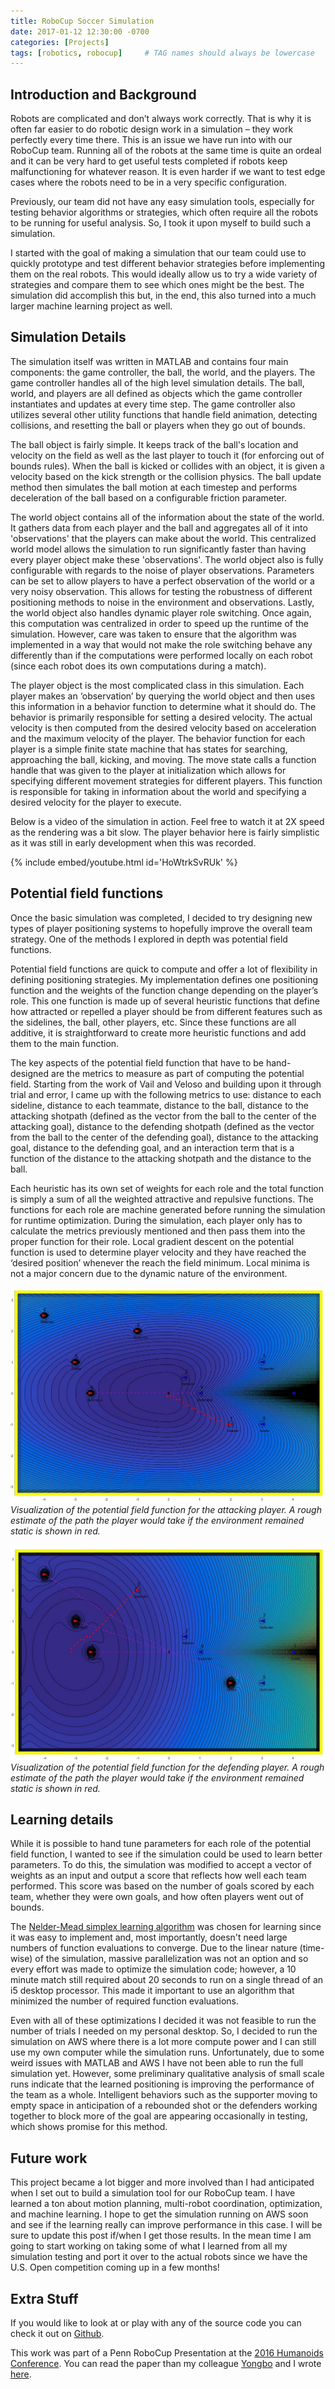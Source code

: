 ```yaml
---
title: RoboCup Soccer Simulation
date: 2017-01-12 12:30:00 -0700
categories: [Projects]
tags: [robotics, robocup]     # TAG names should always be lowercase
---
```


## Introduction and Background

Robots are complicated and don’t always work correctly. That is why it is often far easier to do robotic design work in a simulation – they work perfectly every time there. This is an issue we have run into with our RoboCup team. Running all of the robots at the same time is quite an ordeal and it can be very hard to get useful tests completed if robots keep malfunctioning for whatever reason. It is even harder if we want to test edge cases where the robots need to be in a very specific configuration.

Previously, our team did not have any easy simulation tools, especially for testing behavior algorithms or strategies, which often require all the robots to be running for useful analysis. So, I took it upon myself to build such a simulation.

I started with the goal of making a simulation that our team could use to quickly prototype and test different behavior strategies before implementing them on the real robots. This would ideally allow us to try a wide variety of strategies and compare them to see which ones might be the best. The simulation did accomplish this but, in the end, this also turned into a much larger machine learning project as well.

## Simulation Details

The simulation itself was written in MATLAB and contains four main components: the game controller, the ball, the world, and the players. The game controller handles all of the high level simulation details. The ball, world, and players are all defined as objects which the game controller instantiates and updates at every time step. The game controller also utilizes several other utility functions that handle field animation, detecting collisions, and resetting the ball or players when they go out of bounds.

The ball object is fairly simple. It keeps track of the ball's location and velocity on the field as well as the last player to touch it (for enforcing out of bounds rules). When the ball is kicked or collides with an object, it is given a velocity based on the kick strength or the collision physics. The ball update method then simulates the ball motion at each timestep and performs deceleration of the ball based on a configurable friction parameter.

The world object contains all of the information about the state of the world. It gathers data from each player and the ball and aggregates all of it into 'observations' that the players can make about the world. This centralized world model allows the simulation to run significantly faster than having every player object make these 'observations'. The world object also is fully configurable with regards to the noise of player observations. Parameters can be set to allow players to have a perfect observation of the world or a very noisy observation. This allows for testing the robustness of different positioning methods to noise in the environment and observations. Lastly, the world object also handles dynamic player role switching. Once again, this computation was centralized in order to speed up the runtime of the simulation. However, care was taken to ensure that the algorithm was implemented in a way that would not make the role switching behave any differently than if the computations were performed locally on each robot (since each robot does its own computations during a match).

The player object is the most complicated class in this simulation. Each player makes an ‘observation’ by querying the world object and then uses this information in a behavior function to determine what it should do. The behavior is primarily responsible for setting a desired velocity. The actual velocity is then computed from the desired velocity based on acceleration and the maximum velocity of the player. The behavior function for each player is a simple finite state machine that has states for searching, approaching the ball, kicking, and moving. The move state calls a function handle that was given to the player at initialization which allows for specifying different movement strategies for different players. This function is responsible for taking in information about the world and specifying a desired velocity for the player to execute.

Below is a video of the simulation in action. Feel free to watch it at 2X speed as the rendering was a bit slow. The player behavior here is fairly simplistic as it was still in early development when this was recorded.

{% include embed/youtube.html id='HoWtrkSvRUk' %}

## Potential field functions

Once the basic simulation was completed, I decided to try designing new types of player positioning systems to hopefully improve the overall team strategy. One of the methods I explored in depth was potential field functions.

Potential field functions are quick to compute and offer a lot of flexibility in defining positioning strategies. My implementation defines one positioning function and the weights of the function change depending on the player’s role. This one function is made up of several heuristic functions that define how attracted or repelled a player should be from different features such as the sidelines, the ball, other players, etc. Since these functions are all additive, it is straightforward to create more heuristic functions and add them to the main function.

The key aspects of the potential field function that have to be hand-designed are the metrics to measure as part of computing the potential field. Starting from the work of Vail and Veloso and building upon it through trial and error, I came up with the following metrics to use: distance to each sideline, distance to each teammate, distance to the ball, distance to the attacking shotpath (defined as the vector from the ball to the center of the attacking goal), distance to the defending shotpath (defined as the vector from the ball to the center of the defending goal), distance to the attacking goal, distance to the defending goal, and an interaction term that is a function of the distance to the attacking shotpath and the distance to the ball.

Each heuristic has its own set of weights for each role and the total function is simply a sum of all the weighted attractive and repulsive functions. The functions for each role are machine generated before running the simulation for runtime optimization. During the simulation, each player only has to calculate the metrics previously mentioned and then pass them into the proper function for their role. Local gradient descent on the potential function is used to determine player velocity and they have reached the ‘desired position’ whenever the reach the field minimum. Local minima is not a major concern due to the dynamic nature of the environment.

![](/assets/RobocupSimulation/attacker_pff.jpg)
_Visualization of the potential field function for the attacking player. A rough estimate of the path the player would take if the environment remained static is shown in red._

![](/assets/RobocupSimulation/defender_pff.jpg)
_Visualization of the potential field function for the defending player. A rough estimate of the path the player would take if the environment remained static is shown in red._

## Learning details

While it is possible to hand tune parameters for each role of the potential field function, I wanted to see if the simulation could be used to learn better parameters. To do this, the simulation was modified to accept a vector of weights as an input and output a score that reflects how well each team performed. This score was based on the number of goals scored by each team, whether they were own goals, and how often players went out of bounds.

The [Nelder-Mead simplex learning algorithm](https://www.scholarpedia.org/article/Nelder-Mead_algorithm) was chosen for learning since it was easy to implement and, most importantly, doesn't need large numbers of function evaluations to converge. Due to the linear nature (time-wise) of the simulation, massive parallelization was not an option and so every effort was made to optimize the simulation code; however, a 10 minute match still required about 20 seconds to run on a single thread of an i5 desktop processor. This made it important to use an algorithm that minimized the number of required function evaluations.

Even with all of these optimizations I decided it was not feasible to run the number of trials I needed on my personal desktop. So, I decided to run the simulation on AWS where there is a lot more compute power and I can still use my own computer while the simulation runs. Unfortunately, due to some weird issues with MATLAB and AWS I have not been able to run the full simulation yet. However, some preliminary qualitative analysis of small scale runs indicate that the learned positioning is improving the performance of the team as a whole. Intelligent behaviors such as the supporter moving to empty space in anticipation of a rebounded shot or the defenders working together to block more of the goal are appearing occasionally in testing, which shows promise for this method.

## Future work

This project became a lot bigger and more involved than I had anticipated when I set out to build a simulation tool for our RoboCup team. I have learned a ton about motion planning, multi-robot coordination, optimization, and machine learning. I hope to get the simulation running on AWS soon and see if the learning really can improve performance in this case. I will be sure to update this post if/when I get those results. In the mean time I am going to start working on taking some of what I learned from all my simulation testing and port it over to the actual robots since we have the U.S. Open competition coming up in a few months!

## Extra Stuff

If you would like to look at or play with any of the source code you can check it out on [Github](https://github.com/alexbaucom17/RoboCupSoccerSim).

This work was part of a Penn RoboCup Presentation at the [2016 Humanoids Conference](https://lofarolabs.com/events/robocup/ws16/program.php). You can read the paper than my colleague [Yongbo](https://www.grasp.upenn.edu/people/yongbo-qian) and I wrote [here](https://fling.seas.upenn.edu/~robocup/files/Humanoids2016_Qian_Baucom.pdf).
